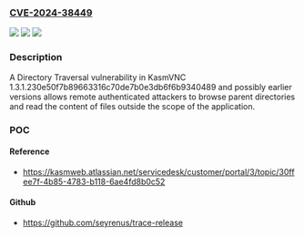 ### [CVE-2024-38449](https://cve.mitre.org/cgi-bin/cvename.cgi?name=CVE-2024-38449)
![](https://img.shields.io/static/v1?label=Product&message=n%2Fa&color=blue)
![](https://img.shields.io/static/v1?label=Version&message=n%2Fa&color=blue)
![](https://img.shields.io/static/v1?label=Vulnerability&message=n%2Fa&color=brighgreen)

### Description

A Directory Traversal vulnerability in KasmVNC 1.3.1.230e50f7b89663316c70de7b0e3db6f6b9340489 and possibly earlier versions allows remote authenticated attackers to browse parent directories and read the content of files outside the scope of the application.

### POC

#### Reference
- https://kasmweb.atlassian.net/servicedesk/customer/portal/3/topic/30ffee7f-4b85-4783-b118-6ae4fd8b0c52

#### Github
- https://github.com/seyrenus/trace-release

